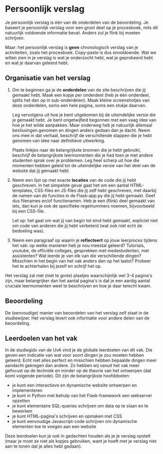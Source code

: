 # Persoonlijk verslag

Je persoonlijk verslag is één van de onderdelen van de beoordeling. Je baseert je persoonlijk verslag voor een groot deel op je procesboek, mits dit natuurlijk voldoende informatie bevat. Anders zul je flink bij moeten schrijven.

Maar: het persoonlijk verslag is **geen** chronologisch verslag van je activiteiten, zoals het procesboek. Copy-paste is dus onvoldoende. Wat we willen zien in je verslag is wat je onderzocht hebt, wat je geprobeerd hebt en wat je daarvan geleerd hebt.

## Organisatie van het verslag

1.  Om te beginnen ga je de **onderdelen** van de site beschrijven die jij gemaakt hebt. Maak een kopje per onderdeel (heb je één onderdeel, splits het dan op in sub-onderdelen). Maak kleine screenshotjes van deze onderdelen, soms een hele pagina, soms een stukje daarvan.

    Leg vervolgens uit hoe je bent uitgekomen bij de uiteindelijke versie die je gemaakt hebt. Je bent ongetwijfeld begonnen met een vaag idee van hoe je het wilde aanpakken. Maar onderweg heb je natuurlijk allemaal beslissingen genomen en dingen anders gedaan dan je dacht. Neem ons mee in dat verhaal, beschrijf de verschillende stappen die je hebt genomen van idee naar definitieve uitwerking.

    Plaats linkjes naar de belangrijkste bronnen die je hebt gebruikt, beschrijf de belangrijkste leermomenten die je had toen je met andere studenten sprak over je problemen. Leg heel scherp uit hoe die momenten hebben geleid tot de uiteindelijke versie van het deel van de website dat jij gemaakt hebt.

2.  Neem een lijst op met exacte **locaties** van de code die jij hebt geschreven. In het simpelste geval gaat het om een aantal HTML-templates, CSS-files en JS-files die jij zelf hebt geschreven, met daarbij de namen van de functies in de Flask-app.py die jij hebt gemaakt. Geef dus filenames en/of functienamen. Heb je een (flink) deel gemaakt van iets, dan kun je ook de specifieke regelnummers noemen, bijvoorbeeld bij een CSS-file.

    Let op: het gaat om wat jij van begin tot eind hebt gemaakt, expliciet niet om code van anderen die jij hebt verbeterd (wat ook niet echt de bedoeling was).

3.  Neem een paragraaf op waarin je **reflecteert** op jouw leerproces tijdens het vak: op welke manieren heb je nou meestal geleerd? Tutorials, youtube, de officiële colleges, gesprekken met medestudenten, met assistenten? Wat leerde je van elk van die verschillende dingen? Misschien in het begin van het vak anders dan op het laatst? Probeer het te achterhalen bij jezelf en schrijf het op.

Het verslag zal met (niet te grote) plaatjes waarschijnlijk wel 3-4 pagina's zijn, maar belangrijker dan het aantal pagina's is dat je een aardig aantal cruciale leermomenten weet te beschrijven en hoe je daar terecht kwam.

## Beoordeling

De (eenvoudige) manier van beoordelen van het verslag zelf staat in de studiewijzer. Het verslag levert ook informatie voor andere delen van de beoordeling.

## Leerdoelen van het vak

In de studiegids van de UvA vind je de globale leerdoelen van dit vak. Die geven een indicatie van wat voor soort dingen je zou moeten hebben geleerd. Echt niet alles perfect en misschien hebben bepaalde dingen meer aandacht gekregen dan andere. Zo hebben wij vanuit het vak meer gefocust op de techniek en minder op de theorie van het ontwerpen (dat komt volgende periode). Dit zijn de belangrijkste hoofddoelen:

- je kunt een interactieve en dynamische website ontwerpen en implementeren
- je kunt in Python met behulp van het Flask-framework een webserver opzetten
- je kunt elementaire SQL-queries schrijven om data op te slaan en te bewerken
- je kunt HTML-pagina's schrijven en opmaken met CSS
- je kunt eenvoudige Javascript-code schrijven om dynamische elementen toe te voegen aan een website

Deze leerdoelen kun je ook in gedachten houden als je je verslag opstelt (maar je moet ze niet als kopjes gebruiken, want je hoeft met je verslag niet aan te tonen dat je alles hebt gedaan).
